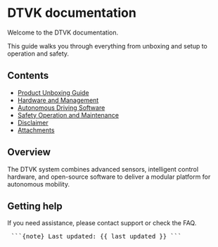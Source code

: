 # DTVK documentation

Welcome to the DTVK documentation.

This guide walks you through everything from unboxing and setup to operation and safety.

## Contents

- [Product Unboxing Guide](product-unboxing-guide.md)
- [Hardware and Management](hardware-and-management.md)
- [Autonomous Driving Software](autonomous-driving-software.md)
- [Safety Operation and Maintenance](safety-operation-and-maintenance.md)
- [Disclaimer](disclaimer.md)
- [Attachments](attachments.md)

## Overview

The DTVK system combines advanced sensors, intelligent control hardware, and open-source software to deliver a modular platform for autonomous mobility.

## Getting help

If you need assistance, please contact support or check the FAQ.

<pre> ```{note} Last updated: {{ last_updated }} ``` </pre>


